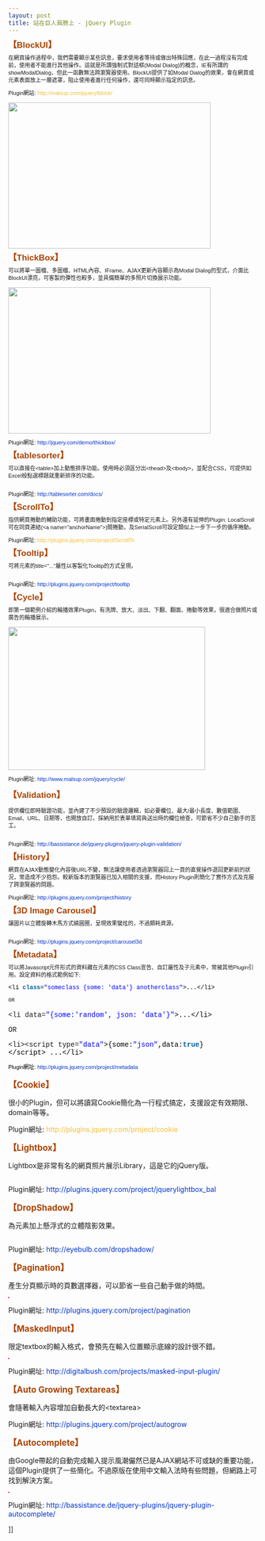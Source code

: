 ```yaml
---
layout: post
title: 站在巨人肩膀上 - jQuery Plugin
---
```

<span style="font-family: Verdana, Arial, Helvetica, sans-serif; font-size: 11px; line-height: 15px;">
<p style="margin-top: 1em; margin-right: 0px; margin-bottom: 1em; margin-left: 0px; padding-top: 0px; padding-right: 0px; padding-bottom: 0px; padding-left: 0px;"><span class="clsSubject" style="font-weight: bold; color: #aa4400; font-size: 17px;">【BlockUI】</span></p>
<p style="margin-top: 1em; margin-right: 0px; margin-bottom: 1em; margin-left: 0px; padding-top: 0px; padding-right: 0px; padding-bottom: 0px; padding-left: 0px;">在網頁操作過程中，我們需要顯示某些訊息，要求使用者等待或做出特殊回應，在此一過程沒有完成前，使用者不能進行其他操作。這就是所謂強制式對話框(Modal Dialog)的概念，IE有所謂的showModalDialog，但此一函數無法跨瀏覽器使用。BlockUI提供了如Modal Dialog的效果，會在網頁或元素表面放上一層遮罩，阻止使用者進行任何操作，還可同時顯示指定的訊息。</p>
<p style="margin-top: 1em; margin-right: 0px; margin-bottom: 1em; margin-left: 0px; padding-top: 0px; padding-right: 0px; padding-bottom: 0px; padding-left: 0px;">Plugin網站:&nbsp;<a onclick="javascript:Track('ctl00_mainContentContainer_ctl00|ctl00_mainContentContainer_ctl06',this);" id="ctl00_mainContentContainer_ctl06" href="http://malsup.com/jquery/block/" style="text-decoration: none; color: #f4bf33;">http://malsup.com/jquery/block/</a></p>
<p style="margin-top: 1em; margin-right: 0px; margin-bottom: 1em; margin-left: 0px; padding-top: 0px; padding-right: 0px; padding-bottom: 0px; padding-left: 0px;"><img alt="" height="295" src="http://i.msdn.microsoft.com/dd722583.BlockUI(zh-tw).gif" width="409" /></p>
<p style="margin-top: 1em; margin-right: 0px; margin-bottom: 1em; margin-left: 0px; padding-top: 0px; padding-right: 0px; padding-bottom: 0px; padding-left: 0px;"><span class="clsSubject" style="font-weight: bold; color: #aa4400; font-size: 17px;">【ThickBox】</span></p>
<p style="margin-top: 1em; margin-right: 0px; margin-bottom: 1em; margin-left: 0px; padding-top: 0px; padding-right: 0px; padding-bottom: 0px; padding-left: 0px;">可以將單一圖檔、多圖檔、HTML內容、IFrame、AJAX更新內容顯示為Modal Dialog的型式，介面比BlockUI漂亮，可客製的彈性也較多，並具備簡單的多照片切換展示功能。</p>
<p style="margin-top: 1em; margin-right: 0px; margin-bottom: 1em; margin-left: 0px; padding-top: 0px; padding-right: 0px; padding-bottom: 0px; padding-left: 0px;"><img alt="" height="295" src="http://i.msdn.microsoft.com/dd722583.ThickBox(zh-tw).gif" width="409" /></p>
<p style="margin-top: 1em; margin-right: 0px; margin-bottom: 1em; margin-left: 0px; padding-top: 0px; padding-right: 0px; padding-bottom: 0px; padding-left: 0px;">Plugin網址:&nbsp;<a onclick="javascript:Track('ctl00_mainContentContainer_ctl00|ctl00_mainContentContainer_ctl07',this);" id="ctl00_mainContentContainer_ctl07" href="http://jquery.com/demo/thickbox/" style="text-decoration: none; color: #0033cc;">http://jquery.com/demo/thickbox/</a></p>
<p style="margin-top: 1em; margin-right: 0px; margin-bottom: 1em; margin-left: 0px; padding-top: 0px; padding-right: 0px; padding-bottom: 0px; padding-left: 0px;"><span class="clsSubject" style="font-weight: bold; color: #aa4400; font-size: 17px;">【tablesorter】</span></p>
<p style="margin-top: 1em; margin-right: 0px; margin-bottom: 1em; margin-left: 0px; padding-top: 0px; padding-right: 0px; padding-bottom: 0px; padding-left: 0px;">可以直接在&lt;table&gt;加上動態排序功能。使用時必須區分出&lt;thead&gt;及&lt;tbody&gt;，並配合CSS，可提供如Excel般點選標題就重新排序的功能。</p>
<p style="margin-top: 1em; margin-right: 0px; margin-bottom: 1em; margin-left: 0px; padding-top: 0px; padding-right: 0px; padding-bottom: 0px; padding-left: 0px;"><img alt="" src="http://i.msdn.microsoft.com/dd722583.TableSorter(zh-tw).gif" /></p>
<p style="margin-top: 1em; margin-right: 0px; margin-bottom: 1em; margin-left: 0px; padding-top: 0px; padding-right: 0px; padding-bottom: 0px; padding-left: 0px;">Plugin網址:&nbsp;<a onclick="javascript:Track('ctl00_mainContentContainer_ctl00|ctl00_mainContentContainer_ctl08',this);" id="ctl00_mainContentContainer_ctl08" href="http://tablesorter.com/docs/" style="text-decoration: none; color: #0033cc;">http://tablesorter.com/docs/</a></p>
<p style="margin-top: 1em; margin-right: 0px; margin-bottom: 1em; margin-left: 0px; padding-top: 0px; padding-right: 0px; padding-bottom: 0px; padding-left: 0px;"><span class="clsSubject" style="font-weight: bold; color: #aa4400; font-size: 17px;">【ScrollTo】</span></p>
<p style="margin-top: 1em; margin-right: 0px; margin-bottom: 1em; margin-left: 0px; padding-top: 0px; padding-right: 0px; padding-bottom: 0px; padding-left: 0px;">指供網頁捲動的輔助功能，可將畫面捲動到指定座標或特定元素上。另外還有延伸的Plugin: LocalScroll可在同頁連結(&lt;a name="anchorName"&gt;)間捲動，及SerialScroll可設定類似上一步下一步的循序捲動。</p>
<p style="margin-top: 1em; margin-right: 0px; margin-bottom: 1em; margin-left: 0px; padding-top: 0px; padding-right: 0px; padding-bottom: 0px; padding-left: 0px;">Plugin網址:&nbsp;<a onclick="javascript:Track('ctl00_mainContentContainer_ctl00|ctl00_mainContentContainer_ctl09',this);" id="ctl00_mainContentContainer_ctl09" href="http://plugins.jquery.com/project/ScrollTo" style="text-decoration: none; color: #f4bf33;">http://plugins.jquery.com/project/ScrollTo</a></p>
<p style="margin-top: 1em; margin-right: 0px; margin-bottom: 1em; margin-left: 0px; padding-top: 0px; padding-right: 0px; padding-bottom: 0px; padding-left: 0px;"><span class="clsSubject" style="font-weight: bold; color: #aa4400; font-size: 17px;">【Tooltip】</span></p>
<p style="margin-top: 1em; margin-right: 0px; margin-bottom: 1em; margin-left: 0px; padding-top: 0px; padding-right: 0px; padding-bottom: 0px; padding-left: 0px;">可將元素的title="..."屬性以客製化Tooltip的方式呈現。</p>
<p style="margin-top: 1em; margin-right: 0px; margin-bottom: 1em; margin-left: 0px; padding-top: 0px; padding-right: 0px; padding-bottom: 0px; padding-left: 0px;"><img alt="" src="http://i.msdn.microsoft.com/dd722583.Tooltip(zh-tw).gif" /></p>
<p style="margin-top: 1em; margin-right: 0px; margin-bottom: 1em; margin-left: 0px; padding-top: 0px; padding-right: 0px; padding-bottom: 0px; padding-left: 0px;">Plugin網址:&nbsp;<a onclick="javascript:Track('ctl00_mainContentContainer_ctl00|ctl00_mainContentContainer_ctl10',this);" id="ctl00_mainContentContainer_ctl10" href="http://plugins.jquery.com/project/tooltip" style="text-decoration: none; color: #0033cc;">http://plugins.jquery.com/project/tooltip</a></p>
<p style="margin-top: 1em; margin-right: 0px; margin-bottom: 1em; margin-left: 0px; padding-top: 0px; padding-right: 0px; padding-bottom: 0px; padding-left: 0px;"><span class="clsSubject" style="font-weight: bold; color: #aa4400; font-size: 17px;">【Cycle】</span></p>
<p style="margin-top: 1em; margin-right: 0px; margin-bottom: 1em; margin-left: 0px; padding-top: 0px; padding-right: 0px; padding-bottom: 0px; padding-left: 0px;">即第一個範例介紹的輪播效果Plugin，有洗牌、放大、淡出、下翻、翻面、捲動等效果，很適合做照片或廣告的輪播展示。</p>
<p style="margin-top: 1em; margin-right: 0px; margin-bottom: 1em; margin-left: 0px; padding-top: 0px; padding-right: 0px; padding-bottom: 0px; padding-left: 0px;"><img alt="" height="289" src="http://i.msdn.microsoft.com/dd722583.Cycle(zh-tw).png" width="398" /></p>
<p style="margin-top: 1em; margin-right: 0px; margin-bottom: 1em; margin-left: 0px; padding-top: 0px; padding-right: 0px; padding-bottom: 0px; padding-left: 0px;">Plugin網址:&nbsp;<a onclick="javascript:Track('ctl00_mainContentContainer_ctl00|ctl00_mainContentContainer_ctl11',this);" id="ctl00_mainContentContainer_ctl11" href="http://www.malsup.com/jquery/cycle/" style="text-decoration: none; color: #0033cc;">http://www.malsup.com/jquery/cycle/</a></p>
<p class="clsSubject" style="margin-top: 1em; margin-right: 0px; margin-bottom: 1em; margin-left: 0px; padding-top: 0px; padding-right: 0px; padding-bottom: 0px; padding-left: 0px; font-weight: bold; color: #aa4400; font-size: 17px;">【Validation】</p>
<p style="margin-top: 1em; margin-right: 0px; margin-bottom: 1em; margin-left: 0px; padding-top: 0px; padding-right: 0px; padding-bottom: 0px; padding-left: 0px;">提供欄位即時驗證功能，並內建了不少預設的驗證邏輯，如必要欄位、最大/最小長度、數值範圍、Email、URL、日期等，也開放自訂。採納用於表單填寫與送出時的欄位檢查，可節省不少自己動手的苦工。</p>
<p style="margin-top: 1em; margin-right: 0px; margin-bottom: 1em; margin-left: 0px; padding-top: 0px; padding-right: 0px; padding-bottom: 0px; padding-left: 0px;"><img alt="" src="http://i.msdn.microsoft.com/dd722583.Validation(zh-tw).gif" /></p>
<p style="margin-top: 1em; margin-right: 0px; margin-bottom: 1em; margin-left: 0px; padding-top: 0px; padding-right: 0px; padding-bottom: 0px; padding-left: 0px;">Plugin網址:<a onclick="javascript:Track('ctl00_mainContentContainer_ctl00|ctl00_mainContentContainer_ctl12',this);" id="ctl00_mainContentContainer_ctl12" href="http://bassistance.de/jquery-plugins/jquery-plugin-validation/" style="text-decoration: none; color: #0033cc;">&nbsp;http://bassistance.de/jquery-plugins/jquery-plugin-validation/</a></p>
<p style="margin-top: 1em; margin-right: 0px; margin-bottom: 1em; margin-left: 0px; padding-top: 0px; padding-right: 0px; padding-bottom: 0px; padding-left: 0px;"><span class="clsSubject" style="font-weight: bold; color: #aa4400; font-size: 17px;">【History】</span></p>
<p style="margin-top: 1em; margin-right: 0px; margin-bottom: 1em; margin-left: 0px; padding-top: 0px; padding-right: 0px; padding-bottom: 0px; padding-left: 0px;">網頁在AJAX動態變化內容後URL不變，無法讓使用者透過瀏覽器回上一頁的直覺操作退回更新前的狀況，常造成不少抱怨。較新版本的瀏覽器已加入相關的支援，而History Plugin則簡化了實作方式及克服了跨瀏覽器的問題。</p>
<p style="margin-top: 1em; margin-right: 0px; margin-bottom: 1em; margin-left: 0px; padding-top: 0px; padding-right: 0px; padding-bottom: 0px; padding-left: 0px;">Plugin網址:&nbsp;<a onclick="javascript:Track('ctl00_mainContentContainer_ctl00|ctl00_mainContentContainer_ctl13',this);" id="ctl00_mainContentContainer_ctl13" href="http://plugins.jquery.com/project/history" style="text-decoration: none; color: #0033cc;">http://plugins.jquery.com/project/history</a></p>
<p style="margin-top: 1em; margin-right: 0px; margin-bottom: 1em; margin-left: 0px; padding-top: 0px; padding-right: 0px; padding-bottom: 0px; padding-left: 0px;"><span class="clsSubject" style="font-weight: bold; color: #aa4400; font-size: 17px;">【3D Image Carousel】</span></p>
<p style="margin-top: 1em; margin-right: 0px; margin-bottom: 1em; margin-left: 0px; padding-top: 0px; padding-right: 0px; padding-bottom: 0px; padding-left: 0px;">讓圖片以立體旋轉木馬方式繞圓圈，呈現效果蠻炫的，不過頗耗資源。</p>
<p style="margin-top: 1em; margin-right: 0px; margin-bottom: 1em; margin-left: 0px; padding-top: 0px; padding-right: 0px; padding-bottom: 0px; padding-left: 0px;"><img alt="" src="http://i.msdn.microsoft.com/dd722583.3DCarousel(zh-tw).png" /></p>
<p style="margin-top: 1em; margin-right: 0px; margin-bottom: 1em; margin-left: 0px; padding-top: 0px; padding-right: 0px; padding-bottom: 0px; padding-left: 0px;">Plugin網址:&nbsp;<a onclick="javascript:Track('ctl00_mainContentContainer_ctl00|ctl00_mainContentContainer_ctl14',this);" id="ctl00_mainContentContainer_ctl14" href="http://plugins.jquery.com/project/carousel3d" style="text-decoration: none; color: #0033cc;">http://plugins.jquery.com/project/carousel3d</a></p>
<p style="margin-top: 1em; margin-right: 0px; margin-bottom: 1em; margin-left: 0px; padding-top: 0px; padding-right: 0px; padding-bottom: 0px; padding-left: 0px;"><span class="clsSubject" style="font-weight: bold; color: #aa4400; font-size: 17px;">【Metadata】</span></p>
<p style="margin-top: 1em; margin-right: 0px; margin-bottom: 1em; margin-left: 0px; padding-top: 0px; padding-right: 0px; padding-bottom: 0px; padding-left: 0px;">可以將Javascript元件形式的資料藏在元素的CSS Class宣告、自訂屬性及子元素中，常被其他Plugin引用。設定資料的格式範例如下:</p>
<p style="margin-top: 1em; margin-right: 0px; margin-bottom: 1em; margin-left: 0px; padding-top: 0px; padding-right: 0px; padding-bottom: 0px; padding-left: 0px;"><span style="font-family: Consolas, 'Courier New', Courier, mono, fantasy; font-size: 12px; line-height: 14px;"><span style="margin-top: 0px; margin-right: 0px; margin-bottom: 0px; margin-left: 0px; padding-top: 0px; padding-right: 0px; padding-bottom: 0px; padding-left: 0px; border-top-style: none; border-right-style: none; border-bottom-style: none; border-left-style: none; border-width: initial; border-color: initial; color: black; background-color: inherit;">&lt;li&nbsp;</span><span class="keyword" style="margin-top: 0px; margin-right: 0px; margin-bottom: 0px; margin-left: 0px; padding-top: 0px; padding-right: 0px; padding-bottom: 0px; padding-left: 0px; border-top-style: none; border-right-style: none; border-bottom-style: none; border-left-style: none; border-width: initial; border-color: initial; color: #006699; background-color: inherit; font-weight: bold;">class</span><span style="margin-top: 0px; margin-right: 0px; margin-bottom: 0px; margin-left: 0px; padding-top: 0px; padding-right: 0px; padding-bottom: 0px; padding-left: 0px; border-top-style: none; border-right-style: none; border-bottom-style: none; border-left-style: none; border-width: initial; border-color: initial; color: black; background-color: inherit;">=</span><span class="string" style="margin-top: 0px; margin-right: 0px; margin-bottom: 0px; margin-left: 0px; padding-top: 0px; padding-right: 0px; padding-bottom: 0px; padding-left: 0px; border-top-style: none; border-right-style: none; border-bottom-style: none; border-left-style: none; border-width: initial; border-color: initial; color: blue; background-color: inherit;">"someclass&nbsp;{some:&nbsp;'data'}&nbsp;anotherclass"</span><span style="margin-top: 0px; margin-right: 0px; margin-bottom: 0px; margin-left: 0px; padding-top: 0px; padding-right: 0px; padding-bottom: 0px; padding-left: 0px; border-top-style: none; border-right-style: none; border-bottom-style: none; border-left-style: none; border-width: initial; border-color: initial; color: black; background-color: inherit;">&gt;...&lt;/li&gt;</span></span></p>
<p style="margin-top: 1em; margin-right: 0px; margin-bottom: 1em; margin-left: 0px; padding-top: 0px; padding-right: 0px; padding-bottom: 0px; padding-left: 0px;"><font face="Consolas, 'Courier New', Courier, mono, line-height: 14px;"><span style="font-family: Consolas, 'Courier New', Courier, mono, fantasy;">OR</span></font></p></span>
<p style="margin-top: 1em; margin-right: 0px; margin-bottom: 1em; margin-left: 0px; padding-top: 0px; padding-right: 0px; padding-bottom: 0px; padding-left: 0px;"><font face="Consolas, 'Courier New', Courier, mono, line-height: 14px;"><span style="font-family: Consolas, 'Courier New', Courier, mono, fantasy;">&lt;li&nbsp;data=<span class="string" style="margin-top: 0px; margin-right: 0px; margin-bottom: 0px; margin-left: 0px; padding-top: 0px; padding-right: 0px; padding-bottom: 0px; padding-left: 0px; border-top-style: none; border-right-style: none; border-bottom-style: none; border-left-style: none; border-width: initial; border-color: initial; color: blue; background-color: inherit;">"{some:'random',&nbsp;json:&nbsp;'data'}"</span><span style="margin-top: 0px; margin-right: 0px; margin-bottom: 0px; margin-left: 0px; padding-top: 0px; padding-right: 0px; padding-bottom: 0px; padding-left: 0px; border-top-style: none; border-right-style: none; border-bottom-style: none; border-left-style: none; border-width: initial; border-color: initial; color: black; background-color: inherit;">&gt;...&lt;/li&gt; &nbsp;</span></span></font></p>
<p style="margin-top: 1em; margin-right: 0px; margin-bottom: 1em; margin-left: 0px; padding-top: 0px; padding-right: 0px; padding-bottom: 0px; padding-left: 0px;"><font face="Consolas, 'Courier New', Courier, mono, line-height: 14px;"><span style="font-family: Consolas, 'Courier New', Courier, mono, fantasy;">OR &nbsp;</span></font></p>
<p style="margin-top: 1em; margin-right: 0px; margin-bottom: 1em; margin-left: 0px; padding-top: 0px; padding-right: 0px; padding-bottom: 0px; padding-left: 0px;"><font face="Consolas, 'Courier New', Courier, mono, line-height: 14px;"><span style="font-family: Consolas, 'Courier New', Courier, mono, fantasy;">&lt;li&gt;&lt;script&nbsp;type=<span class="string" style="margin-top: 0px; margin-right: 0px; margin-bottom: 0px; margin-left: 0px; padding-top: 0px; padding-right: 0px; padding-bottom: 0px; padding-left: 0px; border-top-style: none; border-right-style: none; border-bottom-style: none; border-left-style: none; border-width: initial; border-color: initial; color: blue; background-color: inherit;">"data"</span><span style="margin-top: 0px; margin-right: 0px; margin-bottom: 0px; margin-left: 0px; padding-top: 0px; padding-right: 0px; padding-bottom: 0px; padding-left: 0px; border-top-style: none; border-right-style: none; border-bottom-style: none; border-left-style: none; border-width: initial; border-color: initial; color: black; background-color: inherit;">&gt;{some:</span><span class="string" style="margin-top: 0px; margin-right: 0px; margin-bottom: 0px; margin-left: 0px; padding-top: 0px; padding-right: 0px; padding-bottom: 0px; padding-left: 0px; border-top-style: none; border-right-style: none; border-bottom-style: none; border-left-style: none; border-width: initial; border-color: initial; color: blue; background-color: inherit;">"json"</span><span style="margin-top: 0px; margin-right: 0px; margin-bottom: 0px; margin-left: 0px; padding-top: 0px; padding-right: 0px; padding-bottom: 0px; padding-left: 0px; border-top-style: none; border-right-style: none; border-bottom-style: none; border-left-style: none; border-width: initial; border-color: initial; color: black; background-color: inherit;">,data:</span><span class="keyword" style="margin-top: 0px; margin-right: 0px; margin-bottom: 0px; margin-left: 0px; padding-top: 0px; padding-right: 0px; padding-bottom: 0px; padding-left: 0px; border-top-style: none; border-right-style: none; border-bottom-style: none; border-left-style: none; border-width: initial; border-color: initial; color: #006699; background-color: inherit; font-weight: bold;">true</span><span style="margin-top: 0px; margin-right: 0px; margin-bottom: 0px; margin-left: 0px; padding-top: 0px; padding-right: 0px; padding-bottom: 0px; padding-left: 0px; border-top-style: none; border-right-style: none; border-bottom-style: none; border-left-style: none; border-width: initial; border-color: initial; color: black; background-color: inherit;">}&lt;/script&gt;&nbsp;...&lt;/li&gt;&nbsp;</span></span></font></p>
<p style="margin-top: 1em; margin-right: 0px; margin-bottom: 1em; margin-left: 0px; padding-top: 0px; padding-right: 0px; padding-bottom: 0px; padding-left: 0px;"><font face="Consolas, 'Courier New', Courier, mono, line-height: 14px;"><span style="font-family: Consolas, 'Courier New', Courier, mono, fantasy;"><span style="margin-top: 0px; margin-right: 0px; margin-bottom: 0px; margin-left: 0px; padding-top: 0px; padding-right: 0px; padding-bottom: 0px; padding-left: 0px; border-top-style: none; border-right-style: none; border-bottom-style: none; border-left-style: none; border-width: initial; border-color: initial; color: black; background-color: inherit;"><span style="font-family: Verdana, Arial, Helvetica, sans-serif; font-size: 11px; line-height: 15px;">Plugin網址:&nbsp;<a onclick="javascript:Track('ctl00_mainContentContainer_ctl00|ctl00_mainContentContainer_ctl16',this);" id="ctl00_mainContentContainer_ctl16" href="http://plugins.jquery.com/project/metadata" style="text-decoration: none; color: #0033cc;">http://plugins.jquery.com/project/metadata</a></span></span></span></font></p>
<p style="margin-top: 1em; margin-right: 0px; margin-bottom: 1em; margin-left: 0px; padding-top: 0px; padding-right: 0px; padding-bottom: 0px; padding-left: 0px;"><span class="clsSubject" style="font-weight: bold; color: #aa4400; font-size: 17px;">【Cookie】</span></p>
<p style="margin-top: 1em; margin-right: 0px; margin-bottom: 1em; margin-left: 0px; padding-top: 0px; padding-right: 0px; padding-bottom: 0px; padding-left: 0px;">很小的Plugin，但可以將讀寫Cookie簡化為一行程式搞定，支援設定有效期限、domain等等。</p>
<p style="margin-top: 1em; margin-right: 0px; margin-bottom: 1em; margin-left: 0px; padding-top: 0px; padding-right: 0px; padding-bottom: 0px; padding-left: 0px;">Plugin網址:&nbsp;<a onclick="javascript:Track('ctl00_mainContentContainer_ctl00|ctl00_mainContentContainer_ctl17',this);" id="ctl00_mainContentContainer_ctl17" href="http://plugins.jquery.com/project/cookie" style="text-decoration: none; color: #f4bf33;">http://plugins.jquery.com/project/cookie</a></p>
<p style="margin-top: 1em; margin-right: 0px; margin-bottom: 1em; margin-left: 0px; padding-top: 0px; padding-right: 0px; padding-bottom: 0px; padding-left: 0px;"><span class="clsSubject" style="font-weight: bold; color: #aa4400; font-size: 17px;">【Lightbox】</span></p>
<p style="margin-top: 1em; margin-right: 0px; margin-bottom: 1em; margin-left: 0px; padding-top: 0px; padding-right: 0px; padding-bottom: 0px; padding-left: 0px;">Lightbox是非常有名的網頁照片展示Library，這是它的jQuery版。</p>
<p style="margin-top: 1em; margin-right: 0px; margin-bottom: 1em; margin-left: 0px; padding-top: 0px; padding-right: 0px; padding-bottom: 0px; padding-left: 0px;"><img alt="" src="http://i.msdn.microsoft.com/dd722583.Lightbox(zh-tw).png" /></p>
<p style="margin-top: 1em; margin-right: 0px; margin-bottom: 1em; margin-left: 0px; padding-top: 0px; padding-right: 0px; padding-bottom: 0px; padding-left: 0px;">Plugin網址:&nbsp;<a onclick="javascript:Track('ctl00_mainContentContainer_ctl00|ctl00_mainContentContainer_ctl18',this);" id="ctl00_mainContentContainer_ctl18" href="http://plugins.jquery.com/project/jquerylightbox_bal" style="text-decoration: none; color: #0033cc;">http://plugins.jquery.com/project/jquerylightbox_bal</a></p>
<p style="margin-top: 1em; margin-right: 0px; margin-bottom: 1em; margin-left: 0px; padding-top: 0px; padding-right: 0px; padding-bottom: 0px; padding-left: 0px;"><span class="clsSubject" style="font-weight: bold; color: #aa4400; font-size: 17px;">【DropShadow】</span></p>
<p style="margin-top: 1em; margin-right: 0px; margin-bottom: 1em; margin-left: 0px; padding-top: 0px; padding-right: 0px; padding-bottom: 0px; padding-left: 0px;">為元素加上懸浮式的立體陰影效果。</p>
<p style="margin-top: 1em; margin-right: 0px; margin-bottom: 1em; margin-left: 0px; padding-top: 0px; padding-right: 0px; padding-bottom: 0px; padding-left: 0px;"><img alt="" src="http://i.msdn.microsoft.com/dd722583.DropShadow(zh-tw).png" /></p>
<p style="margin-top: 1em; margin-right: 0px; margin-bottom: 1em; margin-left: 0px; padding-top: 0px; padding-right: 0px; padding-bottom: 0px; padding-left: 0px;">Plugin網址:&nbsp;<a onclick="javascript:Track('ctl00_mainContentContainer_ctl00|ctl00_mainContentContainer_ctl19',this);" id="ctl00_mainContentContainer_ctl19" href="http://eyebulb.com/dropshadow/" style="text-decoration: none; color: #0033cc;">http://eyebulb.com/dropshadow/</a></p>
<p style="margin-top: 1em; margin-right: 0px; margin-bottom: 1em; margin-left: 0px; padding-top: 0px; padding-right: 0px; padding-bottom: 0px; padding-left: 0px;"><span class="clsSubject" style="font-weight: bold; color: #aa4400; font-size: 17px;">【Pagination】</span></p>
<p style="margin-top: 1em; margin-right: 0px; margin-bottom: 1em; margin-left: 0px; padding-top: 0px; padding-right: 0px; padding-bottom: 0px; padding-left: 0px;">產生分頁顯示時的頁數選擇器，可以節省一些自己動手做的時間。</p>
<p style="margin-top: 1em; margin-right: 0px; margin-bottom: 1em; margin-left: 0px; padding-top: 0px; padding-right: 0px; padding-bottom: 0px; padding-left: 0px;"><img alt="" src="http://i.msdn.microsoft.com/dd722583.Pagination(zh-tw).png" style="border-top-style: solid; border-right-style: solid; border-bottom-style: solid; border-left-style: solid; border-top-width: 1px; border-right-width: 1px; border-bottom-width: 1px; border-left-width: 1px; border-top-color: purple; border-right-color: purple; border-bottom-color: purple; border-left-color: purple;" /></p>
<p style="margin-top: 1em; margin-right: 0px; margin-bottom: 1em; margin-left: 0px; padding-top: 0px; padding-right: 0px; padding-bottom: 0px; padding-left: 0px;">Plugin網址:&nbsp;<a onclick="javascript:Track('ctl00_mainContentContainer_ctl00|ctl00_mainContentContainer_ctl20',this);" id="ctl00_mainContentContainer_ctl20" href="http://plugins.jquery.com/project/pagination" style="text-decoration: none; color: #0033cc;">http://plugins.jquery.com/project/pagination</a></p>
<p style="margin-top: 1em; margin-right: 0px; margin-bottom: 1em; margin-left: 0px; padding-top: 0px; padding-right: 0px; padding-bottom: 0px; padding-left: 0px;"><span class="clsSubject" style="font-weight: bold; color: #aa4400; font-size: 17px;">【MaskedInput】</span></p>
<p style="margin-top: 1em; margin-right: 0px; margin-bottom: 1em; margin-left: 0px; padding-top: 0px; padding-right: 0px; padding-bottom: 0px; padding-left: 0px;">限定textbox的輸入格式，會預先在輸入位置顯示底線的設計很不錯。</p>
<p style="margin-top: 1em; margin-right: 0px; margin-bottom: 1em; margin-left: 0px; padding-top: 0px; padding-right: 0px; padding-bottom: 0px; padding-left: 0px;"><img alt="" src="http://i.msdn.microsoft.com/dd722583.MaskedInput(zh-tw).png" style="border-top-style: solid; border-right-style: solid; border-bottom-style: solid; border-left-style: solid; border-top-width: 1px; border-right-width: 1px; border-bottom-width: 1px; border-left-width: 1px; border-top-color: purple; border-right-color: purple; border-bottom-color: purple; border-left-color: purple;" /></p>
<p style="margin-top: 1em; margin-right: 0px; margin-bottom: 1em; margin-left: 0px; padding-top: 0px; padding-right: 0px; padding-bottom: 0px; padding-left: 0px;">Plugin網址:&nbsp;<a onclick="javascript:Track('ctl00_mainContentContainer_ctl00|ctl00_mainContentContainer_ctl21',this);" id="ctl00_mainContentContainer_ctl21" href="http://digitalbush.com/projects/masked-input-plugin/" style="text-decoration: none; color: #0033cc;">http://digitalbush.com/projects/masked-input-plugin/</a></p>
<p style="margin-top: 1em; margin-right: 0px; margin-bottom: 1em; margin-left: 0px; padding-top: 0px; padding-right: 0px; padding-bottom: 0px; padding-left: 0px;"><span class="clsSubject" style="font-weight: bold; color: #aa4400; font-size: 17px;">【Auto Growing Textareas】</span></p>
<p style="margin-top: 1em; margin-right: 0px; margin-bottom: 1em; margin-left: 0px; padding-top: 0px; padding-right: 0px; padding-bottom: 0px; padding-left: 0px;">會隨著輸入內容增加自動長大的&lt;textarea&gt;</p>
<p style="margin-top: 1em; margin-right: 0px; margin-bottom: 1em; margin-left: 0px; padding-top: 0px; padding-right: 0px; padding-bottom: 0px; padding-left: 0px;">Plugin網址:&nbsp;<a onclick="javascript:Track('ctl00_mainContentContainer_ctl00|ctl00_mainContentContainer_ctl22',this);" id="ctl00_mainContentContainer_ctl22" href="http://plugins.jquery.com/project/autogrow" style="text-decoration: none; color: #0033cc;">http://plugins.jquery.com/project/autogrow</a></p>
<p style="margin-top: 1em; margin-right: 0px; margin-bottom: 1em; margin-left: 0px; padding-top: 0px; padding-right: 0px; padding-bottom: 0px; padding-left: 0px;"><span class="clsSubject" style="font-weight: bold; color: #aa4400; font-size: 17px;">【Autocomplete】</span></p>
<p style="margin-top: 1em; margin-right: 0px; margin-bottom: 1em; margin-left: 0px; padding-top: 0px; padding-right: 0px; padding-bottom: 0px; padding-left: 0px;">由Google帶起的自動完成輸入提示風潮儼然已是AJAX網站不可或缺的重要功能，這個Plugin提供了一些簡化。不過原版在使用中文輸入法時有些問題，但網路上可找到解決方案。</p>
<p style="margin-top: 1em; margin-right: 0px; margin-bottom: 1em; margin-left: 0px; padding-top: 0px; padding-right: 0px; padding-bottom: 0px; padding-left: 0px;"><img alt="" src="http://i.msdn.microsoft.com/dd722583.AutoComplete(zh-tw).png" style="border-top-style: solid; border-right-style: solid; border-bottom-style: solid; border-left-style: solid; border-top-width: 1px; border-right-width: 1px; border-bottom-width: 1px; border-left-width: 1px; border-top-color: purple; border-right-color: purple; border-bottom-color: purple; border-left-color: purple;" /></p>
<p style="margin-top: 1em; margin-right: 0px; margin-bottom: 1em; margin-left: 0px; padding-top: 0px; padding-right: 0px; padding-bottom: 0px; padding-left: 0px;">Plugin網址:&nbsp;<a onclick="javascript:Track('ctl00_mainContentContainer_ctl00|ctl00_mainContentContainer_ctl23',this);" id="ctl00_mainContentContainer_ctl23" href="http://bassistance.de/jquery-plugins/jquery-plugin-autocomplete/" style="text-decoration: none; color: #0033cc;">http://bassistance.de/jquery-plugins/jquery-plugin-autocomplete/</a></p>
]]